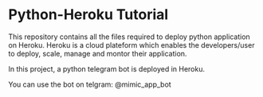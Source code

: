 # Python-Heroku Tutorial

This repository contains all the files required to deploy python application on Heroku. Heroku is a cloud plateform which enables the developers/user to deploy, scale, manage and montor
their application. 

In this project, a python telegram bot is deployed in Heroku.

You can use the bot on telgram: @mimic_app_bot

